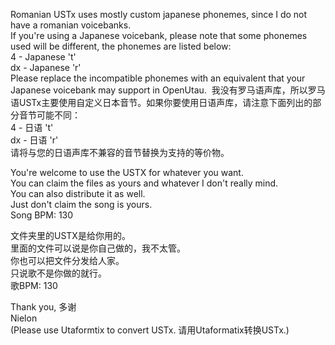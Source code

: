 Romanian USTx uses mostly custom japanese phonemes, since I do not have a romanian voicebanks.<br>
If you're using a Japanese voicebank, please note that some phonemes used will be different, the phonemes are listed below:<br>
4 - Japanese 't'<br>
dx - Japanese 'r'<br>
Please replace the incompatible phonemes with an equivalent that your Japanese voicebank may support in OpenUtau.
﻿
我没有罗马语声库，所以罗马语USTx主要使用自定义日本音节。如果你要使用日语声库，请注意下面列出的部分音节可能不同：<br>
4 - 日语 't'<br>
dx - 日语 'r'<br>
请将与您的日语声库不兼容的音节替换为支持的等价物。

You're welcome to use the USTX for whatever you want.<br>
You can claim the files as yours and whatever I don't really mind.<br>
You can also distribute it as well.<br>
Just don't claim the song is yours.<br>
Song BPM: 130

文件夹里的USTX是给你用的。<br>
里面的文件可以说是你自己做的，我不太管。<br>
你也可以把文件分发给人家。<br>
只说歌不是你做的就行。<br>
歌BPM: 130

Thank you, 多谢<br>
Nielon<br>
(Please use Utaformtix to convert USTx. 请用Utaformatix转换USTx.)